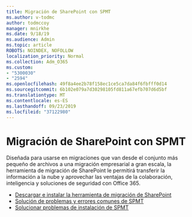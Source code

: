 ```yaml
---
title: Migración de SharePoint con SPMT
ms.author: v-todmc
author: todmccoy
manager: mnirkhe
ms.date: 9/18/19
ms.audience: Admin
ms.topic: article
ROBOTS: NOINDEX, NOFOLLOW
localization_priority: Normal
ms.collection: Adm_O365
ms.custom:
- "5300030"
- "2594"
ms.openlocfilehash: 49f8a4ee2b78f158ec1ce5ca7da84f6fbfff0d14
ms.sourcegitcommit: 6b102e079a7d30298105fd811a67efb707d6d5bf
ms.translationtype: MT
ms.contentlocale: es-ES
ms.lasthandoff: 09/23/2019
ms.locfileid: "37122980"
---
```

# <a name="sharepoint-migration-with-spmt"></a>Migración de SharePoint con SPMT

Diseñada para usarse en migraciones que van desde el conjunto más pequeño de archivos a una migración empresarial a gran escala, la herramienta de migración de SharePoint le permitirá transferir la información a la nube y aprovechar las ventajas de la colaboración, inteligencia y soluciones de seguridad con Office 365.

- [Descargar e instalar la herramienta de migración de SharePoint](https://docs.microsoft.com/sharepointmigration/introducing-the-sharepoint-migration-tool)
- [Solución de problemas y errores comunes de SPMT](https://docs.microsoft.com/sharepointmigration/troubleshooting-common-spmt-issues)
- [Solucionar problemas de instalación de SPMT](https://docs.microsoft.com/sharepointmigration/spmt-install-issues#troubleshooting-spmt-installation-issues)
